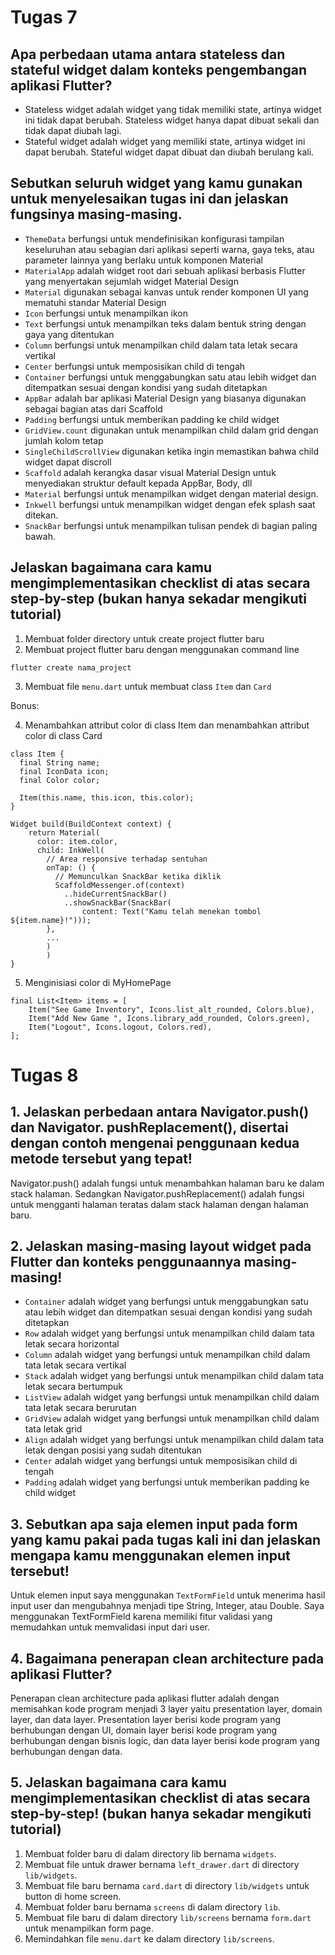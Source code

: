# Tugas 7
##  Apa perbedaan utama antara stateless dan stateful widget dalam konteks pengembangan aplikasi Flutter?
- Stateless widget adalah widget yang tidak memiliki state, artinya widget ini tidak dapat berubah. Stateless widget hanya dapat dibuat sekali dan tidak dapat diubah lagi. 
- Stateful widget adalah widget yang memiliki state, artinya widget ini dapat berubah. Stateful widget dapat dibuat dan diubah berulang kali.
## Sebutkan seluruh widget yang kamu gunakan untuk menyelesaikan tugas ini dan jelaskan fungsinya masing-masing.
- `ThemeData` berfungsi untuk mendefinisikan konfigurasi tampilan keseluruhan atau sebagian dari aplikasi seperti warna, gaya teks, atau parameter lainnya yang berlaku untuk komponen Material
- `MaterialApp` adalah widget root dari sebuah aplikasi berbasis Flutter yang menyertakan sejumlah widget Material Design
- `Material` digunakan sebagai kanvas untuk render komponen UI yang mematuhi standar Material Design
- `Icon` berfungsi untuk menampilkan ikon
- `Text` berfungsi untuk menampilkan teks dalam bentuk string dengan gaya yang ditentukan
- `Column` berfungsi untuk menampilkan child dalam tata letak secara vertikal
- `Center` berfungsi untuk memposisikan child di tengah
- `Container` berfungsi untuk menggabungkan satu atau lebih widget dan ditempatkan sesuai dengan kondisi yang sudah ditetapkan
- `AppBar` adalah bar aplikasi Material Design yang biasanya digunakan sebagai bagian atas dari Scaffold
- `Padding` berfungsi untuk memberikan padding ke child widget
- `GridView.count` digunakan untuk menampilkan child dalam grid dengan jumlah kolom tetap
- `SingleChildScrollView` digunakan ketika ingin memastikan bahwa child widget dapat discroll
- `Scaffold` adalah kerangka dasar visual Material Design untuk menyediakan struktur default kepada AppBar, Body, dll
- `Material` berfungsi untuk menampilkan widget dengan material design.
- `Inkwell` berfungsi untuk menampilkan widget dengan efek splash saat ditekan.
- `SnackBar` berfungsi untuk menampilkan tulisan pendek di bagian paling bawah.

## Jelaskan bagaimana cara kamu mengimplementasikan checklist di atas secara step-by-step (bukan hanya sekadar mengikuti tutorial)
1. Membuat folder directory untuk create project flutter baru
2. Membuat project flutter baru dengan menggunakan command line
```
flutter create nama_project
```
3. Membuat file `menu.dart` untuk membuat class `Item` dan `Card`

Bonus:

4. Menambahkan attribut color di class Item dan menambahkan attribut color di class Card
```
class Item {
  final String name;
  final IconData icon;
  final Color color;

  Item(this.name, this.icon, this.color);
}
```
```
Widget build(BuildContext context) {
    return Material(
      color: item.color,
      child: InkWell(
        // Area responsive terhadap sentuhan
        onTap: () {
          // Memunculkan SnackBar ketika diklik
          ScaffoldMessenger.of(context)
            ..hideCurrentSnackBar()
            ..showSnackBar(SnackBar(
                content: Text("Kamu telah menekan tombol ${item.name}!")));
        },
        ...
        )
        )
}
```
5. Menginisiasi color di MyHomePage
```
final List<Item> items = [
    Item("See Game Inventory", Icons.list_alt_rounded, Colors.blue),
    Item("Add New Game ", Icons.library_add_rounded, Colors.green),
    Item("Logout", Icons.logout, Colors.red),
];
```
# Tugas 8
## 1. Jelaskan perbedaan antara Navigator.push() dan Navigator.         pushReplacement(), disertai dengan contoh mengenai penggunaan kedua metode tersebut yang tepat!
Navigator.push() adalah fungsi untuk menambahkan halaman baru ke dalam stack halaman. Sedangkan Navigator.pushReplacement() adalah fungsi untuk mengganti halaman teratas dalam stack halaman dengan halaman baru.
## 2. Jelaskan masing-masing layout widget pada Flutter dan konteks penggunaannya masing-masing!
- `Container` adalah widget yang berfungsi untuk menggabungkan satu atau lebih widget dan ditempatkan sesuai dengan kondisi yang sudah ditetapkan
- `Row` adalah widget yang berfungsi untuk menampilkan child dalam tata letak secara horizontal
- `Column` adalah widget yang berfungsi untuk menampilkan child dalam tata letak secara vertikal
- `Stack` adalah widget yang berfungsi untuk menampilkan child dalam tata letak secara bertumpuk
- `ListView` adalah widget yang berfungsi untuk menampilkan child dalam tata letak secara berurutan
- `GridView` adalah widget yang berfungsi untuk menampilkan child dalam tata letak grid
- `Align` adalah widget yang berfungsi untuk menampilkan child dalam tata letak dengan posisi yang sudah ditentukan
- `Center` adalah widget yang berfungsi untuk memposisikan child di tengah
- `Padding` adalah widget yang berfungsi untuk memberikan padding ke child widget


## 3. Sebutkan apa saja elemen input pada form yang kamu pakai pada tugas kali ini dan jelaskan mengapa kamu menggunakan elemen input tersebut!
Untuk elemen input saya menggunakan `TextFormField` untuk menerima hasil input user dan mengubahnya menjadi tipe String, Integer, atau Double. Saya menggunakan TextFormField karena memiliki fitur validasi yang memudahkan untuk memvalidasi input dari user.

## 4. Bagaimana penerapan clean architecture pada aplikasi Flutter?
Penerapan clean architecture pada aplikasi flutter adalah dengan memisahkan kode program menjadi 3 layer yaitu presentation layer, domain layer, dan data layer. Presentation layer berisi kode program yang berhubungan dengan UI, domain layer berisi kode program yang berhubungan dengan bisnis logic, dan data layer berisi kode program yang berhubungan dengan data.
## 5. Jelaskan bagaimana cara kamu mengimplementasikan checklist di atas secara step-by-step! (bukan hanya sekadar mengikuti tutorial)
1. Membuat folder baru di dalam directory lib bernama `widgets`.
2. Membuat file untuk drawer bernama `left_drawer.dart` di directory `lib/widgets`.
3. Membuat file baru bernama `card.dart` di directory `lib/widgets` untuk button di home screen.
4. Membuat folder baru bernama `screens` di dalam directory `lib`.
5. Membuat file baru di dalam directory `lib/screens` bernama `form.dart` untuk menampilkan form page.
6. Memindahkan file `menu.dart` ke dalam directory `lib/screens`.
